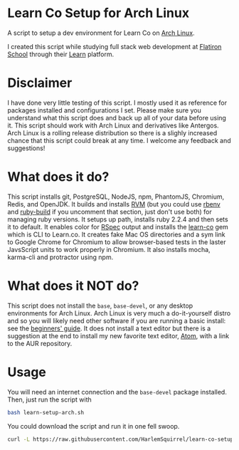 # Learn Co Setup for Arch Linux
A script to setup a dev environment for Learn Co on [Arch Linux](https://www.archlinux.org).

I created this script while studying full stack web development at [Flatiron School](http://flatironschool.com/) through their [Learn](https://learn.co) platform.

# Disclaimer
I have done very little testing of this script. I mostly used it as reference for packages installed and configurations I set. Please make sure you understand what this script does and back up all of your data before using it. This script should work with Arch Linux and derivatives like Antergos. Arch Linux is a rolling release distribution so there is a slighly increased chance that this script could break at any time. I welcome any feedback and suggestions!

# What does it do?
This script installs git, PostgreSQL, NodeJS, npm, PhantomJS, Chromium, Redis, and OpenJDK. It builds and installs [RVM](https://rvm.io/) (but you could use [rbenv](https://github.com/rbenv/rbenv) and [ruby-build](https://github.com/rbenv/ruby-build) if you uncomment that section, just don't use both) for managing ruby versions. It setups up path, installs ruby 2.2.4 and then sets it to default. It enables color for [RSpec](https://github.com/dchelimsky/rspec) output and installs the [learn-co](https://github.com/learn-co/learn-co) gem which is CLI to Learn.co. It creates fake Mac OS directories and a sym link to Google Chrome for Chromium to allow browser-based tests in the laster JavsScript units to work properly in Chromium. It also installs mocha, karma-cli and protractor using npm.

# What does it NOT do?
This script does not install the `base`, `base-devel`, or any desktop environments for Arch Linux. Arch Linux is very much a do-it-yourself distro and so you will likely need other software if you are running a basic install: see the [beginners' guide](https://wiki.archlinux.org/index.php/Beginners'_guide).  It does not install a text editor but there is a suggestion at the end to install my new favorite text editor, [Atom](https://atom.io/), with a link to the AUR repository.

# Usage
You will need an internet connection and the `base-devel` package installed. Then, just run the script with
```sh
bash learn-setup-arch.sh
```
You could download the script and run it in one fell swoop.
```sh
curl -L https://raw.githubusercontent.com/HarlemSquirrel/learn-co-setup-arch-linux/master/learn-setup-arch.sh | sh
```
